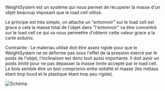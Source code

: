 WeightSystem est un système qui nous permet de récuperer la masse d'un objet beacoup imposant que le load cell utilisé.

Le principe est très simple, on attache un "entonnoir" sur le load cell est grace a cela la masse total de l'objet dans "l'entonnoir" va être concentré sur le load cell ce qui va nous permettre d'obtenir cette valeur grace a la carte arduino.

Contrainte : Le materiau utilisé doit être assez rigide pour que le WeightSystem ne se déforme pas sous l'effet de la pression exercé par le poids de l'objet, l'inclinaison est donc tout aussi importante.
Il doit avoir un poids limité pour ne pas dépasser la masse limite accepté par le load cell.
Le bois semble être un bon compromis entre solidité et masse (les métaux étant trop lourd et le plastique étant trop peu rigide).

![Schéma](WeightSystemSchema)
